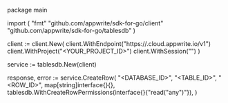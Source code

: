 package main

import (
    "fmt"
    "github.com/appwrite/sdk-for-go/client"
    "github.com/appwrite/sdk-for-go/tablesdb"
)

client := client.New(
    client.WithEndpoint("https://<REGION>.cloud.appwrite.io/v1")
    client.WithProject("<YOUR_PROJECT_ID>")
    client.WithSession("")
)

service := tablesdb.New(client)

response, error := service.CreateRow(
    "<DATABASE_ID>",
    "<TABLE_ID>",
    "<ROW_ID>",
    map[string]interface{}{},
    tablesdb.WithCreateRowPermissions(interface{}{"read("any")"}),
)
